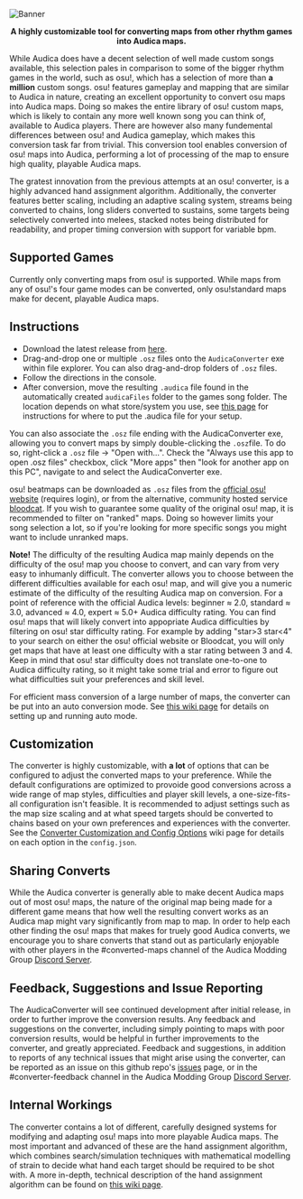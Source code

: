 
![Banner](https://i.imgur.com/TLKSbJc.png "Banner")

<p align="center">
<b>A highly customizable tool for converting maps from other rhythm games into Audica maps.</b><br>

While Audica does have a decent selection of well made custom songs available, this selection pales in comparison to some of the bigger rhythm games in the world, such as osu!, which has a selection of more than **a million** custom songs. osu! features gameplay and mapping that are similar to Audica in nature, creating an excellent opportunity to convert osu maps into Audica maps. Doing so makes the entire library of osu! custom maps, which is likely to contain any more well known song you can think of, available to Audica players. There are however also many fundemental differences between osu! and Audica gameplay, which makes this conversion task far from trivial. This conversion tool enables conversion of osu! maps into Audica, performing a lot of processing of the map to ensure high quality, playable Audica maps.

The gratest innovation from the previous attempts at an osu! converter, is a highly advanced hand assignment algorithm. Additionally, the converter features better scaling, including an adaptive scaling system, streams being converted to chains, long sliders converted to sustains, some targets being selectively converted into melees, stacked notes being distributed for readability, and proper timing conversion with support for variable bpm.
</p>

## Supported Games
Currently only converting maps from osu! is supported. While maps from any of osu!'s four game modes can be converted, only osu!standard maps make for decent, playable Audica maps.

## Instructions
* Download the latest release from [here](https://github.com/octoberU/AudicaConverter/releases).
* Drag-and-drop one or multiple `.osz` files onto the `AudicaConverter` exe within file explorer. You can also drag-and-drop folders of `.osz` files.
* Follow the directions in the console.
* After conversion, move the resulting `.audica` file found in the automatically created `audicaFiles` folder to the games song folder. The location depends on what store/system you use, see [this page](http://www.audica.wiki/audicawiki/index.php/How_To_Get_Custom_Songs) for instructions for where to put the .audica file for your setup.

You can also associate the `.osz` file ending with the AudicaConverter exe, allowing you to convert maps by simply double-clicking the `.osz`file. To do so, right-click a `.osz` file -> "Open with...". Check the "Always use this app to open .osz files" checkbox, click "More apps" then "look for another app on this PC", navigate to and select the AudicaConverter exe.

osu! beatmaps can be downloaded as `.osz` files from the [official osu! website](https://osu.ppy.sh/beatmapsets?m=0&s=any) (requires login), or from the alternative, community hosted service [bloodcat](https://bloodcat.com/osu/?q=&c=b&m=0&s=&g=&l=). If you wish to guarantee some quality of the original osu! map, it is recommended to filter on "ranked" maps. Doing so however limits your song selection a lot, so if you're looking for more specific songs you might want to include unranked maps.

**Note!** The difficulty of the resulting Audica map mainly depends on the difficulty of the osu! map you choose to convert, and can vary from very easy to inhumanly difficult. The converter allows you to choose between the different difficulties available for each osu! map, and will give you a numeric estimate of the difficulty of the resulting Audica map on conversion. For a point of reference with the official Audica levels: beginner ≈ 2.0, standard ≈ 3.0, advanced ≈ 4.0, expert ≈ 5.0+ Audica difficulty rating. You can find osu! maps that will likely convert into appopriate Audica difficulties by filtering on osu! star difficulty rating. For example by adding "star>3 star<4" to your search on either the osu! official website or Bloodcat, you will only get maps that have at least one difficulty with a star rating between 3 and 4. Keep in mind that osu! star difficulty does not translate one-to-one to Audica difficulty rating, so it might take some trial and error to figure out what difficulties suit your preferences and skill level.

For efficient mass conversion of a large number of maps, the converter can be put into an auto conversion mode. See [this wiki page](https://github.com/octoberU/AudicaConverter/wiki/Auto-Conversion-Mode-Configuration-and-Operation) for details on setting up and running auto mode.

## Customization
The converter is highly customizable, with **a lot** of options that can be configured to adjust the converted maps to your preference. While the default configurations are optimized to provoide good conversions across a wide range of map styles, difficulties and player skill levels, a one-size-fits-all configuration isn't feasible. It is recommended to adjust settings such as the map size scaling and at what speed targets should be converted to chains based on your own preferences and experiences with the converter. See the [Converter Customization and Config Options](https://github.com/octoberU/AudicaConverter/wiki/Converter-Customization-and-Config-Options) wiki page for details on each option in the `config.json`.

## Sharing Converts
While the Audica converter is generally able to make decent Audica maps out of most osu! maps, the nature of the original map being made for a different game means that how well the resulting convert works as an Audica map might vary significantly from map to map. In order to help each other finding the osu! maps that makes for truely good Audica converts, we encourage you to share converts that stand out as particularly enjoyable with other players in the #converted-maps channel of the Audica Modding Group [Discord Server](https://discord.gg/cakQUt5).

## Feedback, Suggestions and Issue Reporting
The AudicaConverter will see continued development after initial release, in order to further improve the conversion results. Any feedback and suggestions on the converter, including simply pointing to maps with poor conversion results, would be helpful in further improvements to the converter, and greatly appreciated. Feedback and suggestions, in addition to reports of any technical issues that might arise using the converter, can be reported as an issue on this github repo's [issues](https://github.com/octoberU/AudicaConverter/issues) page, or in the #converter-feedback channel in the Audica Modding Group [Discord Server](https://discord.gg/cakQUt5).

## Internal Workings
The converter contains a lot of different, carefully designed systems for modifying and adapting osu! maps into more playable Audica maps. The most important and advanced of these are the hand assignment algorithm, which combines search/simulation techniques with mathematical modelling of strain to decide what hand each target should be required to be shot with. A more in-depth, technical description of the hand assignment algorithm can be found on [this wiki page](https://github.com/octoberU/AudicaConverter/wiki/Hand-Selection-Algorithm:-How-It-Works).
